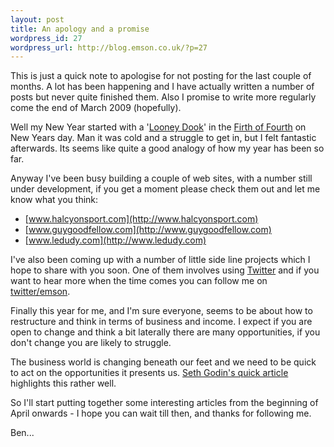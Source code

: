 ```yaml
--- 
layout: post
title: An apology and a promise
wordpress_id: 27
wordpress_url: http://blog.emson.co.uk/?p=27
---
```

This is just a quick note to apologise for not posting for the last couple of months.  A lot has been happening and I have actually written a number of posts but never quite finished them.  Also I promise to write more regularly come the end of March 2009 (hopefully).

Well my New Year started with a '[Looney Dook](http://www.theloonydook.co.uk/)' in the [Firth of Fourth](http://maps.google.co.uk/maps?f=q&source=s_q&hl=en&geocode=&q=elie,+scotland&sll=53.800651,-4.064941&sspn=14.253717,33.925781&ie=UTF8&ll=56.193812,-2.82177&spn=0.052339,0.132523&z=13&iwloc=addr) on New Years day.  Man it was cold and a struggle to get in, but I felt fantastic afterwards.  Its seems like quite a good analogy of how my year has been so far.

Anyway I've been busy building a couple of web sites, with a number still under development, if you get a moment please check them out and let me know what you think:

 *  [www.halcyonsport.com](http://www.halcyonsport.com)
 *  [www.guygoodfellow.com](http://www.guygoodfellow.com)
 *  [www.ledudy.com](http://www.ledudy.com)

I've also been coming up with a number of little side line projects which I hope to share with you soon.  One of them involves using [Twitter](http://www.twitter.com) and if you want to hear more when the time comes you can follow me on [twitter/emson](http://www.twitter.com/emson).

Finally this year for me, and I'm sure everyone, seems to be about how to restructure and think in terms of business and income.  I expect if you are open to change and think a bit laterally there are many opportunities, if you don't change you are likely to struggle. 

The business world is changing beneath our feet and we need to be quick to act on the opportunities it presents us.  [Seth Godin's quick article](http://sethgodin.typepad.com/seths_blog/2009/03/pivots-for-change-swords-and-plowshares.html) highlights this rather well.

So I'll start putting together some interesting articles from the beginning of April onwards - I hope you can wait till then, and thanks for following me.

Ben...
